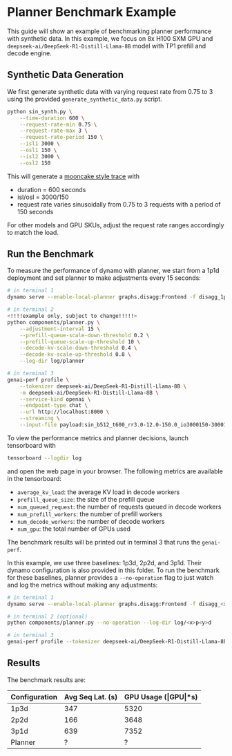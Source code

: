 <!--
SPDX-FileCopyrightText: Copyright (c) 2025 NVIDIA CORPORATION & AFFILIATES. All rights reserved.
SPDX-License-Identifier: Apache-2.0

Licensed under the Apache License, Version 2.0 (the "License");
you may not use this file except in compliance with the License.
You may obtain a copy of the License at

http://www.apache.org/licenses/LICENSE-2.0

Unless required by applicable law or agreed to in writing, software
distributed under the License is distributed on an "AS IS" BASIS,
WITHOUT WARRANTIES OR CONDITIONS OF ANY KIND, either express or implied.
See the License for the specific language governing permissions and
limitations under the License.
-->

# Planner Benchmark Example

This guide will show an example of benchmarking planner performance with synthetic data. In this example, we focus on 8x H100 SXM GPU and `deepseek-ai/DeepSeek-R1-Distill-Llama-8B` model with TP1 prefill and decode engine.

## Synthetic Data Generation

We first generate synthetic data with varying request rate from 0.75 to 3 using the provided `generate_synthetic_data.py` script.

```bash
python sin_synth.py \
    --time-duration 600 \
    --request-rate-min 0.75 \
    --request-rate-max 3 \
    --request-rate-period 150 \
    --isl1 3000 \
    --osl1 150 \
    --isl2 3000 \
    --osl2 150
```

This will generate a [mooncake style trace](https://github.com/kvcache-ai/Mooncake) with
* duration = 600 seconds
* isl/osl = 3000/150
* request rate varies sinusoidally from 0.75 to 3 requests with a period of 150 seconds

For other models and GPU SKUs, adjust the request rate ranges accordingly to match the load.

## Run the Benchmark

To measure the performance of dynamo with planner, we start from a 1p1d deployment and set planner to make adjustments every 15 seconds:

```bash
# in terminal 1
dynamo serve --enable-local-planner graphs.disagg:Frontend -f disagg_1p1d.yml

# in terminal 2
<!!!!example only, subject to change!!!!!>
python components/planner.py \
    --adjustment-interval 15 \
    --prefill-queue-scale-down-threshold 0.2 \
    --prefill-queue-scale-up-threshold 10 \
    --decode-kv-scale-down-threshold 0.4 \
    --decode-kv-scale-up-threshold 0.8 \
    --log-dir log/planner

# in terminal 3
genai-perf profile \
    --tokenizer deepseek-ai/DeepSeek-R1-Distill-Llama-8B \
    -m deepseek-ai/DeepSeek-R1-Distill-Llama-8B \
    --service-kind openai \
    --endpoint-type chat \
    --url http://localhost:8000 \
    --streaming \
    --input-file payload:sin_b512_t600_rr3.0-12.0-150.0_io3000150-3000150-0.2-0.8-10.jsonl
```

To view the performance metrics and planner decisions, launch tensorboard with

```bash
tensorboard --logdir log
```

and open the web page in your browser. The following metrics are available in the tensorboard:

* `average_kv_load`: the average KV load in decode workers
* `prefill_queue_size`: the size of the prefill queue
* `num_queued_request`: the number of requests queued in decode workers 
* `num_prefill_workers`: the number of prefill workers
* `num_decode_workers`: the number of decode workers
* `num_gpu`: the total number of GPUs used

The benchmark results will be printed out in terminal 3 that runs the `genai-perf`.

In this example, we use three baselines: 1p3d, 2p2d, and 3p1d. Their dynamo configuration is also provided in this folder. To run the benchmark for these baselines, planner provides a `--no-operation` flag to just watch and log the metrics without making any adjustments:

```bash
# in terminal 1
dynamo serve --enable-local-planner graphs.disagg:Frontend -f disagg_<x>p<y>d.yml 

# in terminal 2 (optional)
python components/planner.py --no-operation --log-dir log/<x>p<y>d 

# in terminal 3
genai-perf profile --tokenizer deepseek-ai/DeepSeek-R1-Distill-Llama-8B -m deepseek-ai/DeepSeek-R1-Distill-Llama-8B --service-kind openai --endpoint-type chat --url http://localhost:8000 --streaming --input-file payload:sin_b512_t600_rr3.0-12.0-150.0_io3000150-3000150-0.2-0.8-10.jsonl
```

## Results

The benchmark results are:

| Configuration | Avg Seq Lat. (s)  | GPU Usage (\|GPU\|*s) |
|---------------|-------------------|------------------|
| 1p3d          | 347            | 5320           |
| 2p2d          | 166            | 3648           |
| 3p1d          | 639            | 7352           |
| Planner       | ?              | ?              |
